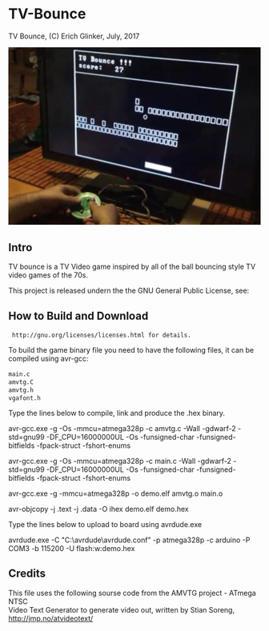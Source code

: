 # TV-Bounce
TV Bounce, (C) Erich Glinker, July, 2017

<center><a href="url"><img  src="bounce.jpg"></a></center>

## Intro

TV bounce is a TV Video game inspired by all of the 
ball bouncing style TV video games of the 70s.  

  This project is released undern the the GNU General 
  Public License, see:
 
## How to Build and Download 
 
     http://gnu.org/licenses/licenses.html for details.
 
  To build the game binary file you need to have
  the following files, it can be compiled using avr-gcc:
 
 	main.c
 	amvtg.C
 	amvtg.h
 	vgafont.h
 
  Type the lines below to compile, link and produce the .hex binary.
 
  avr-gcc.exe -g -Os -mmcu=atmega328p -c amvtg.c     -Wall -gdwarf-2 -std=gnu99 -DF_CPU=16000000UL -Os -funsigned-char -funsigned-bitfields -fpack-struct -fshort-enums
 
  avr-gcc.exe -g -Os -mmcu=atmega328p -c main.c      -Wall -gdwarf-2 -std=gnu99 -DF_CPU=16000000UL -Os -funsigned-char -funsigned-bitfields -fpack-struct -fshort-enums
 
  avr-gcc.exe -g -mmcu=atmega328p -o demo.elf amvtg.o main.o
 
  avr-objcopy -j .text -j .data -O ihex demo.elf demo.hex 
 
  Type the lines below to upload to board using avrdude.exe
 
  avrdude.exe -C "C:\avrdude\avrdude.conf" -p atmega328p -c arduino -P COM3 -b 115200 -U   flash:w:demo.hex
 
 ## Credits
 
  This file uses the following sourse code from the AMVTG project - ATmega NTSC  
  Video Text Generator to generate video out, written 
  by Stian Soreng, http://jmp.no/atvideotext/
 
 
